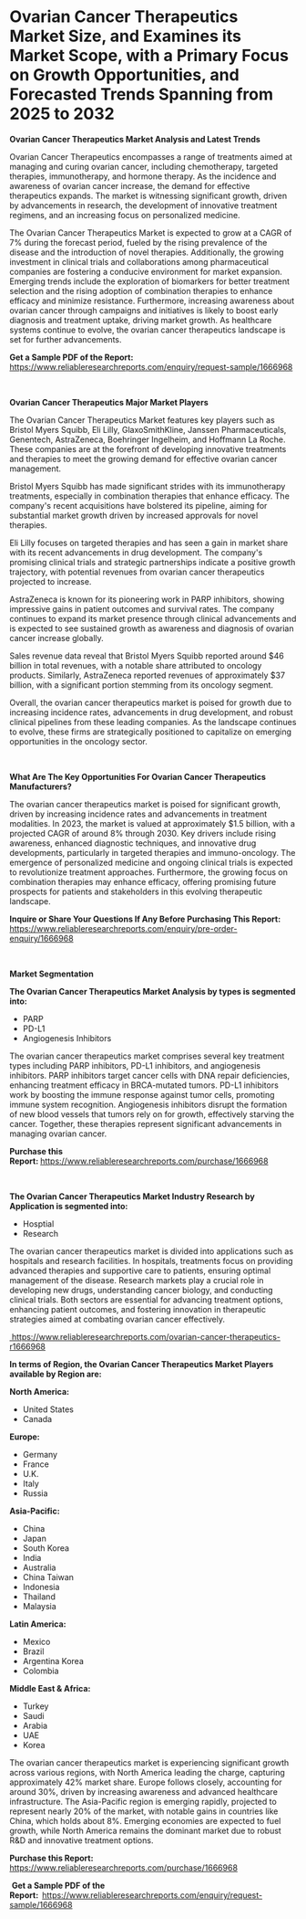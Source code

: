 <p><h1>Ovarian Cancer Therapeutics Market Size, and Examines its Market Scope, with a Primary Focus on Growth Opportunities, and Forecasted Trends Spanning from 2025 to 2032</h1></p><p><strong>Ovarian Cancer Therapeutics Market Analysis and Latest Trends</strong></p>
<p><p>Ovarian Cancer Therapeutics encompasses a range of treatments aimed at managing and curing ovarian cancer, including chemotherapy, targeted therapies, immunotherapy, and hormone therapy. As the incidence and awareness of ovarian cancer increase, the demand for effective therapeutics expands. The market is witnessing significant growth, driven by advancements in research, the development of innovative treatment regimens, and an increasing focus on personalized medicine.</p><p>The Ovarian Cancer Therapeutics Market is expected to grow at a CAGR of 7% during the forecast period, fueled by the rising prevalence of the disease and the introduction of novel therapies. Additionally, the growing investment in clinical trials and collaborations among pharmaceutical companies are fostering a conducive environment for market expansion. Emerging trends include the exploration of biomarkers for better treatment selection and the rising adoption of combination therapies to enhance efficacy and minimize resistance. Furthermore, increasing awareness about ovarian cancer through campaigns and initiatives is likely to boost early diagnosis and treatment uptake, driving market growth. As healthcare systems continue to evolve, the ovarian cancer therapeutics landscape is set for further advancements.</p></p>
<p><strong>Get a Sample PDF of the Report:&nbsp;</strong> <a href="https://www.reliableresearchreports.com/enquiry/request-sample/1666968?utm_campaign=3382&utm_medium=2&utm_source=Github&utm_content=ia&utm_term=18042025&utm_id=ovarian-cancer-therapeutics">https://www.reliableresearchreports.com/enquiry/request-sample/1666968</a></p>
<p>&nbsp;</p>
<p><strong>Ovarian Cancer Therapeutics Major Market Players</strong></p>
<p><p>The Ovarian Cancer Therapeutics Market features key players such as Bristol Myers Squibb, Eli Lilly, GlaxoSmithKline, Janssen Pharmaceuticals, Genentech, AstraZeneca, Boehringer Ingelheim, and Hoffmann La Roche. These companies are at the forefront of developing innovative treatments and therapies to meet the growing demand for effective ovarian cancer management.</p><p>Bristol Myers Squibb has made significant strides with its immunotherapy treatments, especially in combination therapies that enhance efficacy. The company's recent acquisitions have bolstered its pipeline, aiming for substantial market growth driven by increased approvals for novel therapies.</p><p>Eli Lilly focuses on targeted therapies and has seen a gain in market share with its recent advancements in drug development. The company's promising clinical trials and strategic partnerships indicate a positive growth trajectory, with potential revenues from ovarian cancer therapeutics projected to increase.</p><p>AstraZeneca is known for its pioneering work in PARP inhibitors, showing impressive gains in patient outcomes and survival rates. The company continues to expand its market presence through clinical advancements and is expected to see sustained growth as awareness and diagnosis of ovarian cancer increase globally.</p><p>Sales revenue data reveal that Bristol Myers Squibb reported around $46 billion in total revenues, with a notable share attributed to oncology products. Similarly, AstraZeneca reported revenues of approximately $37 billion, with a significant portion stemming from its oncology segment.</p><p>Overall, the ovarian cancer therapeutics market is poised for growth due to increasing incidence rates, advancements in drug development, and robust clinical pipelines from these leading companies. As the landscape continues to evolve, these firms are strategically positioned to capitalize on emerging opportunities in the oncology sector.</p></p>
<p>&nbsp;</p>
<p><strong>What Are The Key Opportunities For Ovarian Cancer Therapeutics Manufacturers?</strong></p>
<p><p>The ovarian cancer therapeutics market is poised for significant growth, driven by increasing incidence rates and advancements in treatment modalities. In 2023, the market is valued at approximately $1.5 billion, with a projected CAGR of around 8% through 2030. Key drivers include rising awareness, enhanced diagnostic techniques, and innovative drug developments, particularly in targeted therapies and immuno-oncology. The emergence of personalized medicine and ongoing clinical trials is expected to revolutionize treatment approaches. Furthermore, the growing focus on combination therapies may enhance efficacy, offering promising future prospects for patients and stakeholders in this evolving therapeutic landscape.</p></p>
<p><strong>Inquire or Share Your Questions If Any Before Purchasing This Report:</strong> <a href="https://www.reliableresearchreports.com/enquiry/pre-order-enquiry/1666968?utm_campaign=3382&utm_medium=2&utm_source=Github&utm_content=ia&utm_term=18042025&utm_id=ovarian-cancer-therapeutics">https://www.reliableresearchreports.com/enquiry/pre-order-enquiry/1666968</a></p>
<p>&nbsp;</p>
<p><strong>Market Segmentation</strong></p>
<p><strong>The Ovarian Cancer Therapeutics Market Analysis by types is segmented into:</strong></p>
<p><ul><li>PARP</li><li>PD-L1</li><li>Angiogenesis Inhibitors</li></ul></p>
<p><p>The ovarian cancer therapeutics market comprises several key treatment types including PARP inhibitors, PD-L1 inhibitors, and angiogenesis inhibitors. PARP inhibitors target cancer cells with DNA repair deficiencies, enhancing treatment efficacy in BRCA-mutated tumors. PD-L1 inhibitors work by boosting the immune response against tumor cells, promoting immune system recognition. Angiogenesis inhibitors disrupt the formation of new blood vessels that tumors rely on for growth, effectively starving the cancer. Together, these therapies represent significant advancements in managing ovarian cancer.</p></p>
<p><strong>Purchase this Report:&nbsp;</strong><a href="https://www.reliableresearchreports.com/purchase/1666968?utm_campaign=3382&utm_medium=2&utm_source=Github&utm_content=ia&utm_term=18042025&utm_id=ovarian-cancer-therapeutics">https://www.reliableresearchreports.com/purchase/1666968</a></p>
<p>&nbsp;</p>
<p><strong>The Ovarian Cancer Therapeutics Market Industry Research by Application is segmented into:</strong></p>
<p><ul><li>Hosptial</li><li>Research</li></ul></p>
<p><p>The ovarian cancer therapeutics market is divided into applications such as hospitals and research facilities. In hospitals, treatments focus on providing advanced therapies and supportive care to patients, ensuring optimal management of the disease. Research markets play a crucial role in developing new drugs, understanding cancer biology, and conducting clinical trials. Both sectors are essential for advancing treatment options, enhancing patient outcomes, and fostering innovation in therapeutic strategies aimed at combating ovarian cancer effectively.</p></p>
<p><a href="https://www.reliableresearchreports.com/ovarian-cancer-therapeutics-r1666968?utm_campaign=3382&utm_medium=2&utm_source=Github&utm_content=ia&utm_term=18042025&utm_id=ovarian-cancer-therapeutics">&nbsp;https://www.reliableresearchreports.com/ovarian-cancer-therapeutics-r1666968</a></p>
<p><strong>In terms of Region, the Ovarian Cancer Therapeutics Market Players available by Region are:</strong></p>
<p>
    <p> <strong> North America: </strong>
        <ul>
            <li>United States</li>
            <li>Canada</li>
        </ul>
        </p> 
    <p> <strong> Europe: </strong>
        <ul>
            <li>Germany</li>
            <li>France</li>
            <li>U.K.</li>
            <li>Italy</li>
            <li>Russia</li>
        </ul>
        </p> 
    <p> <strong> Asia-Pacific: </strong>
        <ul>
            <li>China</li>
            <li>Japan</li>
            <li>South Korea</li>
            <li>India</li>
            <li>Australia</li>
            <li>China Taiwan</li>
            <li>Indonesia</li>
            <li>Thailand</li>
            <li>Malaysia</li>
        </ul>
        </p> 
    <p> <strong> Latin America: </strong>
        <ul>
            <li>Mexico</li>
            <li>Brazil</li>
            <li>Argentina Korea</li>
            <li>Colombia</li>
        </ul>
        </p> 
    <p> <strong> Middle East & Africa: </strong>
        <ul>
            <li>Turkey</li>
            <li>Saudi</li>
            <li>Arabia</li>
            <li>UAE</li>
            <li>Korea</li>
        </ul>
    </p>
    </p>
<p><p>The ovarian cancer therapeutics market is experiencing significant growth across various regions, with North America leading the charge, capturing approximately 42% market share. Europe follows closely, accounting for around 30%, driven by increasing awareness and advanced healthcare infrastructure. The Asia-Pacific region is emerging rapidly, projected to represent nearly 20% of the market, with notable gains in countries like China, which holds about 8%. Emerging economies are expected to fuel growth, while North America remains the dominant market due to robust R&D and innovative treatment options.</p></p>
<p><strong>Purchase this Report: </strong><a href="https://www.reliableresearchreports.com/purchase/1666968?utm_campaign=3382&utm_medium=2&utm_source=Github&utm_content=ia&utm_term=18042025&utm_id=ovarian-cancer-therapeutics">https://www.reliableresearchreports.com/purchase/1666968</a></p>
<p>&nbsp;<strong>Get a Sample PDF of the Report:&nbsp;&nbsp;</strong><a href="https://www.reliableresearchreports.com/enquiry/request-sample/1666968?utm_campaign=3382&utm_medium=2&utm_source=Github&utm_content=ia&utm_term=18042025&utm_id=ovarian-cancer-therapeutics">https://www.reliableresearchreports.com/enquiry/request-sample/1666968</a></p>
<p><strong></strong></p>
<p><p></p><p></p><p></p></p>